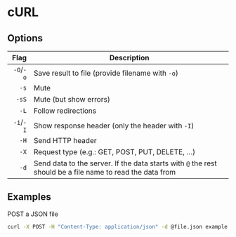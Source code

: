 cURL
====

## Options

Flag        | Description
-----------:|-----------------------------------------------------------------
`-O`/`-o`   | Save result to file (provide filename with `-o`)
`-s`        | Mute
`-sS`       | Mute (but show errors)
`-L`        | Follow redirections
`-i`/`-I`   | Show response header (only the header with `-I`)
`-H`        | Send HTTP header
`-X`        | Request type (e.g.: GET, POST, PUT, DELETE, …)
`-d`        | Send data to the server. If the data starts with `@` the rest should be a file name to read the data from


## Examples

POST a JSON file 

```bash
curl -X POST -H "Content-Type: application/json" -d @file.json example.com
```
